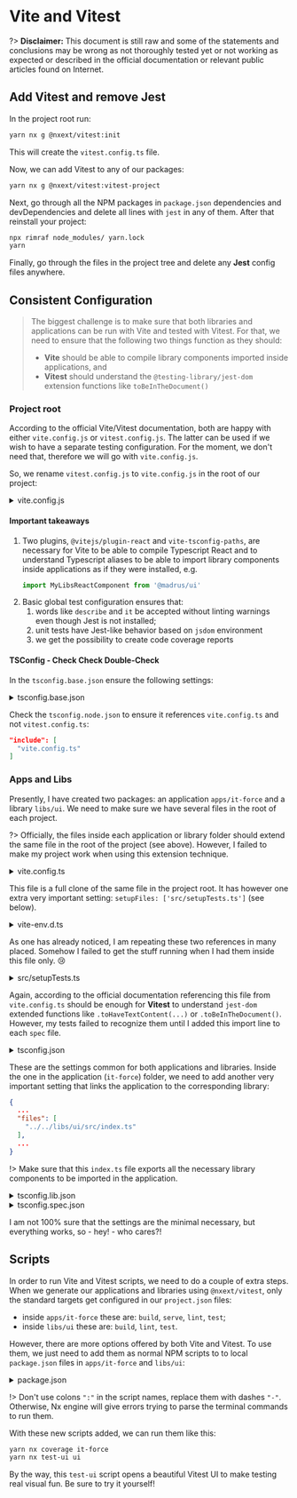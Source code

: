 # Vite and Vitest

?> __Disclaimer:__ This document is still raw and some of the statements and conclusions may be wrong as not thoroughly tested yet or not working as expected or described in the official documentation or relevant public articles found on Internet.

## Add Vitest and remove Jest

In the project root run:

```bash
yarn nx g @nxext/vitest:init
```

This will create the `vitest.config.ts` file.

Now, we can add Vitest to any of our packages:

```bash
yarn nx g @nxext/vitest:vitest-project
```

Next, go through all the NPM packages in `package.json` dependencies and devDependencies and delete all lines with `jest` in any of them. After that reinstall your project:

```bash
npx rimraf node_modules/ yarn.lock
yarn
```

Finally, go through the files in the project tree and delete any __Jest__ config files anywhere.

## Consistent Configuration

> The biggest challenge is to make sure that both libraries and applications can be run with Vite and tested with Vitest. For that, we need to ensure that the following two things function as they should:
>   - __Vite__ should be able to compile library components imported inside applications, and
>   - __Vitest__ should understand the `@testing-library/jest-dom` extension functions like `toBeInTheDocument()`

### Project root

According to the official Vite/Vitest documentation, both are happy with either `vite.config.js` or `vitest.config.js`. The latter can be used if we wish to have a separate testing configuration. For the moment, we don't need that, therefore we will go with `vite.config.js`.

So, we rename `vitest.config.js` to `vite.config.js` in the root of our project:

<details>
<summary>vite.config.js</summary>

```js
/// <reference types="vitest" />
/// <reference types="vite/client" />
import react from '@vitejs/plugin-react'
import { defineConfig } from 'vite'
import tsconfigPaths from 'vite-tsconfig-paths'

// https://vitejs.dev/config/
export default defineConfig({
  plugins: [react(), tsconfigPaths()],
  test: {
    globals: true,
    environment: 'jsdom',
    coverage: {
      reporter: ['text', 'json', 'html'],
    },
  },
})
```

</details>

#### Important takeaways

1. Two plugins, `@vitejs/plugin-react` and `vite-tsconfig-paths`, are necessary for Vite to be able to compile Typescript React and to understand Typescript aliases to be able to import library components inside applications as if they were installed, e.g.
   ```ts
   import MyLibsReactComponent from '@madrus/ui'
   ```
2. Basic global test configuration ensures that:
   1. words like `describe` and `it` be accepted without linting warnings even though Jest is not installed;
   2. unit tests have Jest-like behavior based on `jsdom` environment
   3. we get the possibility to create code coverage reports

#### TSConfig - Check Check Double-Check

In the `tsconfig.base.json` ensure the following settings:

<details>
<summary>tsconfig.base.json</summary>

```json
{
  ...
  "compilerOptions": {
    ...
    "paths": {
      "@madrus/ui": [
        "libs/ui/src/index.ts"
      ]
    },
    ...
  },
  ...
  "files": [
    "libs/ui/src/index.ts"
  ],
  ...
}
```

</details>

Check the `tsconfig.node.json` to ensure it references `vite.config.ts` and not `vitest.config.ts`:

```json
"include": [
  "vite.config.ts"
]
```

### Apps and Libs

Presently, I have created two packages: an application `apps/it-force` and a library `libs/ui`. We need to make sure we have several files in the root of each project.

?> Officially, the files inside each application or library folder should extend the same file in the root of the project (see above). However, I failed to make my project work when using this extension technique.

<details>
<summary>vite.config.ts</summary>

```ts
/// <reference types="vitest" />
/// <reference types="vite/client" />
import react from '@vitejs/plugin-react'
import { defineConfig } from 'vite'
import tsconfigPaths from 'vite-tsconfig-paths'

// https://vitejs.dev/config/
export default defineConfig({
  plugins: [react(), tsconfigPaths()],
  test: {
    coverage: {
      reporter: ['text', 'json', 'html'],
    },
    environment: 'jsdom',
    globals: true,
    setupFiles: ['src/setupTests.ts'],
  },
})
```

</details>

This file is a full clone of the same file in the project root. It has however one extra very important setting: `setupFiles: ['src/setupTests.ts']` (see below).

<details>
<summary>vite-env.d.ts</summary>

```ts
/// <reference types="vitest" />
/// <reference types="vite/client" />
```

</details>

As one has already noticed, I am repeating these two references in many placed. Somehow I failed to get the stuff running when I had them inside this file only. :cry:

<details>
<summary>src/setupTests.ts</summary>

```ts
// jest-dom adds custom jest matchers for asserting on DOM nodes.
// allows you to do things like:
// expect(element).toHaveTextContent(/react/i)
// learn more: https://github.com/testing-library/jest-dom
import '@testing-library/jest-dom'
```

</details>

Again, according to the official documentation referencing this file from `vite.config.ts` should be enough for __Vitest__ to understand `jest-dom` extended functions like `.toHaveTextContent(...)` or `.toBeInTheDocument()`. However, my tests failed to recognize them until I added this import line to each `spec` file.

<details>
<summary>tsconfig.json</summary>

```json
{
  ...
  "compilerOptions": {
    ...
    "noEmit": true,
    ...
    "types": [
      "vite/client"
    ],
    ...
  },
  ...
  "include": [
    "src",
    "vite.config.ts"
  ],
  ...
}
```

</details>

These are the settings common for both applications and libraries. Inside the one in the application (`it-force`) folder, we need to add another very important setting that links the application to the corresponding library:

```json
{
  ...
  "files": [
    "../../libs/ui/src/index.ts"
  ],
  ...
}
```

!> Make sure that this `index.ts` file exports all the necessary library components to be imported in the application.

<details>
<summary>tsconfig.lib.json</summary>

```json
{
  ...
  "compilerOptions": {
    ...
    "types": [
      "vite/client",
      "node"
    ]
    ...
  }
  ...
}
```

</details>

<details>
<summary>tsconfig.spec.json</summary>

```json
{
  ...
  "compilerOptions": {
    ...
    "types": [
      "vitest/globals",
      "node"
    ]
    ...
  }
  ...
}
```

</details>

I am not 100% sure that the settings are the minimal necessary, but everything works, so - hey! - who cares?!

## Scripts

In order to run Vite and Vitest scripts, we need to do a couple of extra steps. When we generate our applications and libraries using `@nxext/vitest`, only the standard targets get configured in our `project.json` files:

- inside `apps/it-force` these are: `build`, `serve`, `lint`, `test`;
- inside `libs/ui` these are:  `build`, `lint`, `test`.

However, there are more options offered by both Vite and Vitest. To use them, we just need to add them as normal NPM scripts to to local `package.json` files in `apps/it-force` and `libs/ui`:

<details>
<summary>package.json</summary>

```json
{
  ...
  "scripts": {
    ...
    "build": "tsc && vite build",
    "coverage": "vitest run --coverage",
    "preview": "vite preview",
    "test": "vitest",
    "test-ui": "vitest --ui",
    ...
  }
  ...
}
```

</details>

!> Don't use colons `":"` in the script names, replace them with dashes `"-"`. Otherwise, Nx engine will give errors trying to parse the terminal commands to run them.

With these new scripts added, we can run them like this:

```bash
yarn nx coverage it-force
yarn nx test-ui ui
```

By the way, this `test-ui` script opens a beautiful Vitest UI to make testing real visual fun. Be sure to try it yourself!

